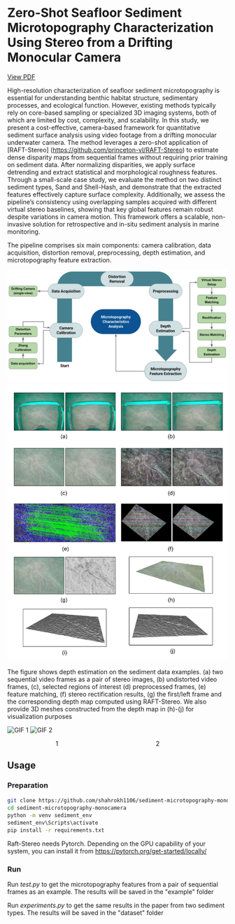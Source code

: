 # Zero-Shot Seafloor Sediment Microtopography Characterization Using Stereo from a Drifting Monocular Camera
[View PDF](docs/ACIVS_2025_Sediment_Microtopography.pdf)

High-resolution characterization of seafloor sediment microtopography is essential for understanding benthic habitat structure, sedimentary processes, and ecological function. However, existing methods typically rely on core-based sampling or specialized 3D imaging systems, both of which are limited by cost, complexity, and scalability. In this study, we present a cost-effective, camera-based framework for quantitative sediment surface analysis using video footage from a drifting monocular underwater camera. The method leverages a zero-shot application of [RAFT-Stereo] (https://github.com/princeton-vl/RAFT-Stereo) to estimate dense disparity maps from sequential frames without requiring prior training on sediment data. After normalizing disparities, we apply surface detrending and extract statistical and morphological roughness features. Through a small-scale case study, we evaluate the method on two distinct sediment types, Sand and Shell-Hash, and demonstrate that the extracted features effectively capture surface complexity. Additionally, we assess the pipeline’s consistency using overlapping samples acquired with different virtual stereo baselines, showing that key global features remain robust despite variations in camera motion. This framework offers a scalable, non-invasive solution for retrospective and in-situ sediment analysis in marine monitoring.

The pipeline comprises six main components: camera calibration, data acquisition, distortion removal, preprocessing, depth estimation, and microtopography feature extraction. 

![outline](docs/outline.png)
![fig_depth_example](docs/fig_depth_example.png)

The figure shows depth estimation on the sediment data examples. (a) two sequential video frames as a pair of stereo images, (b) undistorted video frames, (c), selected regions of interest (d) preprocessed frames, (e) feature matching, (f) stereo rectification results, (g) the first/left frame and the corresponding depth map computed using RAFT-Stereo. We also provide 3D meshes constructed from the depth map in (h)-(j) for visualization purposes


<p float="left">
  <img src="docs/1.gif" alt="GIF 1" width="45%" />
  <img src="docs/2.gif" alt="GIF 2" width="45%" />
</p>

<p float="left">
  <span style="display:inline-block; width:45%; text-align:center;">1</span>
  <span style="display:inline-block; width:45%; text-align:center;">2</span>
</p>

## Usage 
### Preparation 
```bash
git clone https://github.com/shahrokh1106/sediment-microtopography-monocamera.git
cd sediment-microtopography-monocamera
python -m venv sediment_env
sediment_env\Scripts\activate
pip install -r requirements.txt
```
Raft-Stereo needs Pytorch. Depending on the GPU capability of your system, you can install it from https://pytorch.org/get-started/locally/

### Run
Run *test.py* to get the microtopography features from a pair of sequential frames as an example. The results will be saved in the "example" folder

Run *experiments.py* to get the same results in the paper from two sediment types. The results will be saved in the "dataset" folder


